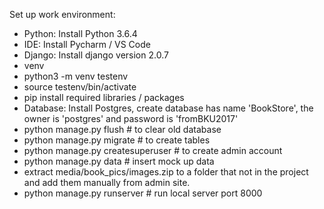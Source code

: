 Set up work environment:
- Python: Install Python 3.6.4 
- IDE: Install Pycharm / VS Code
- Django: Install django version 2.0.7
- venv
- python3 -m venv testenv
- source testenv/bin/activate
- pip install required libraries / packages
- Database: Install Postgres, create database has name 'BookStore', the owner is 'postgres' and password is 'fromBKU2017'
- python manage.py flush # to clear old database
- python manage.py migrate # to create tables
- python manage.py createsuperuser # to create admin account
- python manage.py data # insert mock up data
- extract media/book_pics/images.zip to a folder that not in the project and add them manually from admin site.
- python manage.py runserver # run local server port 8000